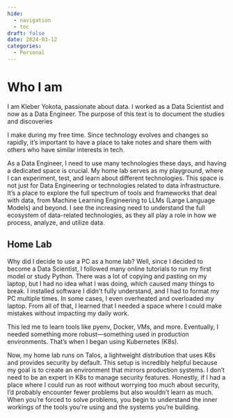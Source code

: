 ```yaml
---
hide:
  - navigation
  - toc
draft: false
date: 2024-03-12
categories:
  - Personal
---
```


# Who I am

I am Kleber Yokota, passionate about data. I worked as a Data Scientist and now as a Data Engineer. The purpose of this text is to document the studies and discoveries
<!-- more -->
I make during my free time. Since technology evolves and changes so rapidly, it’s important to have a place to take notes and share them with others who have similar interests in tech.

As a Data Engineer, I need to use many technologies these days, and having a dedicated space is crucial. My home lab serves as my playground, where I can experiment, test, and learn about different technologies. This space is not just for Data Engineering or technologies related to data infrastructure. It’s a place to explore the full spectrum of tools and frameworks that deal with data, from Machine Learning Engineering to LLMs (Large Language Models) and beyond. I see the increasing need to understand the full ecosystem of data-related technologies, as they all play a role in how we process, analyze, and utilize data.

## Home Lab

Why did I decide to use a PC as a home lab? Well, since I decided to become a Data Scientist, I followed many online tutorials to run my first model or study Python. There was a lot of copying and pasting on my laptop, but I had no idea what I was doing, which caused many things to break. I installed software I didn't fully understand, and I had to format my PC multiple times. In some cases, I even overheated and overloaded my laptop. From all of that, I learned that I needed a space where I could make mistakes without impacting my daily work.

This led me to learn tools like pyenv, Docker, VMs, and more. Eventually, I needed something more robust—something used in production environments. That’s when I began using Kubernetes (K8s).

Now, my home lab runs on Talos, a lightweight distribution that uses K8s and provides security by default. This setup is incredibly helpful because my goal is to create an environment that mirrors production systems. I don’t need to be an expert in K8s to manage security features. Honestly, if I had a place where I could run as root without worrying too much about security, I’d probably encounter fewer problems but also wouldn’t learn as much. When you’re forced to solve problems, you begin to understand the inner workings of the tools you're using and the systems you’re building.
